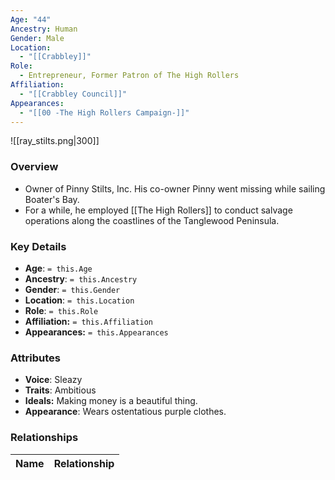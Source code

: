```yaml
---
Age: "44"
Ancestry: Human
Gender: Male
Location:
  - "[[Crabbley]]"
Role:
  - Entrepreneur, Former Patron of The High Rollers
Affiliation:
  - "[[Crabbley Council]]"
Appearances:
  - "[[00 -The High Rollers Campaign-]]"
---
```


![[ray_stilts.png|300]]

### Overview
- Owner of Pinny Stilts, Inc. His co-owner Pinny went missing while sailing Boater's Bay.
- For a while, he employed [[The High Rollers]] to conduct salvage operations along the coastlines of the Tanglewood Peninsula.

### Key Details
- **Age**: `= this.Age`
- **Ancestry**: `= this.Ancestry`
- **Gender**: `= this.Gender`
- **Location**: `= this.Location`
- **Role**: `= this.Role`
- **Affiliation:** `= this.Affiliation`
- **Appearances:** `= this.Appearances`

### Attributes
- **Voice**: Sleazy
- **Traits**: Ambitious
- **Ideals:** Making money is a beautiful thing.
- **Appearance**: Wears ostentatious purple clothes.

### Relationships

| Name  | Relationship |
| ----- | ------------ |
